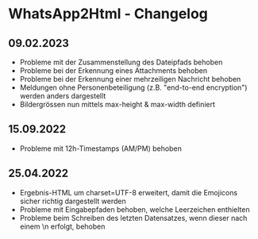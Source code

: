 # WhatsApp2Html - Changelog

## 09.02.2023
- Probleme mit der Zusammenstellung des Dateipfads behoben
- Probleme bei der Erkennung eines Attachments behoben
- Probleme bei der Erkennung einer mehrzeiligen Nachricht behoben
- Meldungen ohne Personenbeteiligung (z.B. "end-to-end encryption") werden anders dargestellt
- Bildergrössen nun mittels max-height & max-width definiert

## 15.09.2022
- Probleme mit 12h-Timestamps (AM/PM) behoben

## 25.04.2022
- Ergebnis-HTML um charset=UTF-8 erweitert, damit die Emojicons sicher richtig dargestellt werden
- Probleme mit Eingabepfaden behoben, welche Leerzeichen enthielten
- Probleme beim Schreiben des letzten Datensatzes, wenn dieser nach einem \n erfolgt, behoben
